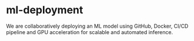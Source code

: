 # ml-deployment
We are collaboratively deploying an ML model using GitHub, Docker, CI/CD pipeline and GPU acceleration for scalable and automated inference.
